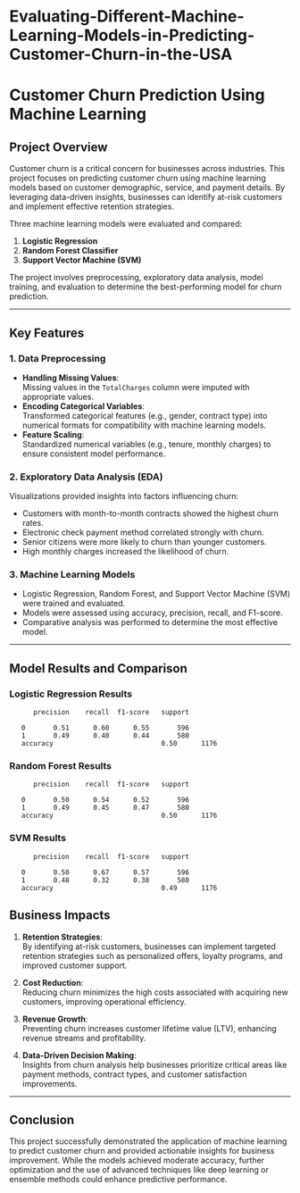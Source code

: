 # Evaluating-Different-Machine-Learning-Models-in-Predicting-Customer-Churn-in-the-USA

# Customer Churn Prediction Using Machine Learning

## Project Overview
Customer churn is a critical concern for businesses across industries. This project focuses on predicting customer churn using machine learning models based on customer demographic, service, and payment details. By leveraging data-driven insights, businesses can identify at-risk customers and implement effective retention strategies. 

Three machine learning models were evaluated and compared:  
1. **Logistic Regression**  
2. **Random Forest Classifier**  
3. **Support Vector Machine (SVM)**  

The project involves preprocessing, exploratory data analysis, model training, and evaluation to determine the best-performing model for churn prediction.

---

## Key Features

### 1. Data Preprocessing
- **Handling Missing Values**:  
  Missing values in the `TotalCharges` column were imputed with appropriate values.
- **Encoding Categorical Variables**:  
  Transformed categorical features (e.g., gender, contract type) into numerical formats for compatibility with machine learning models.
- **Feature Scaling**:  
  Standardized numerical variables (e.g., tenure, monthly charges) to ensure consistent model performance.

### 2. Exploratory Data Analysis (EDA)
Visualizations provided insights into factors influencing churn:
- Customers with month-to-month contracts showed the highest churn rates.
- Electronic check payment method correlated strongly with churn.
- Senior citizens were more likely to churn than younger customers.
- High monthly charges increased the likelihood of churn.

### 3. Machine Learning Models
- Logistic Regression, Random Forest, and Support Vector Machine (SVM) were trained and evaluated.
- Models were assessed using accuracy, precision, recall, and F1-score.
- Comparative analysis was performed to determine the most effective model.

---

## Model Results and Comparison

### Logistic Regression Results
          precision    recall  f1-score   support

       0       0.51      0.60      0.55       596
       1       0.49      0.40      0.44       580
       accuracy                           0.50      1176


### Random Forest Results
          precision    recall  f1-score   support

       0       0.50      0.54      0.52       596
       1       0.49      0.45      0.47       580
       accuracy                           0.50      1176



### SVM Results
          precision    recall  f1-score   support

       0       0.50      0.67      0.57       596
       1       0.48      0.32      0.38       580
       accuracy                           0.49      1176


## Business Impacts

1. **Retention Strategies**:  
   By identifying at-risk customers, businesses can implement targeted retention strategies such as personalized offers, loyalty programs, and improved customer support.

2. **Cost Reduction**:  
   Reducing churn minimizes the high costs associated with acquiring new customers, improving operational efficiency.

3. **Revenue Growth**:  
   Preventing churn increases customer lifetime value (LTV), enhancing revenue streams and profitability.

4. **Data-Driven Decision Making**:  
   Insights from churn analysis help businesses prioritize critical areas like payment methods, contract types, and customer satisfaction improvements.

---

## Conclusion
This project successfully demonstrated the application of machine learning to predict customer churn and provided actionable insights for business improvement. While the models achieved moderate accuracy, further optimization and the use of advanced techniques like deep learning or ensemble methods could enhance predictive performance.


